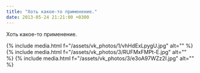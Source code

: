 ```yaml
---
title: "Хоть какое-то применение."
date: 2013-05-24 21:21:00 +0300
---
```


Хоть какое-то применение.


{% include media.html f="/assets/vk_photos/1/vhHdExLpygU.jpg" alt="" %}
{% include media.html f="/assets/vk_photos/3/RUFMxFMPt-E.jpg" alt="" %}
{% include media.html f="/assets/vk_photos/3/e3oA97WZz2I.jpg" alt="" %}
